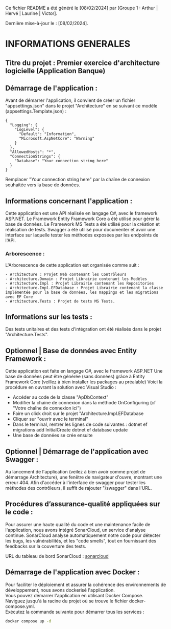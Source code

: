 Ce fichier README a été généré le [08/02/2024] par [Groupe 1 : Arthur | Hervé | Laurine | Victor].

Dernière mise-à-jour le : [08/02/2024].

# INFORMATIONS GENERALES

## Titre du projet : Premier exercice d'architecture logicielle (Application Banque)

## Démarrage de l'application : 

Avant de démarrer l'application, il convient de créer un fichier "appsettings.json" dans le projet "Architecture" en se suivant ce modèle (appsettings.Template.json) :

```
{
  "Logging": {
    "LogLevel": {
      "Default": "Information",
      "Microsoft.AspNetCore": "Warning"
    }
  },
  "AllowedHosts": "*",
  "ConnectionStrings": {
    "Database": "Your connection string here"
  }
}

```
Remplacer "Your connection string here" par la chaîne de connexion souhaitée vers la base de données. 


## Informations concernant l'application :

Cette application est une API réalisée en langage C#, avec le framework ASP.NET.
Le Framework Entity Framework Core a été utilisé pour gérer la base de données.
Le Framework MS Tests a été utilisé pour la création et réalisation de tests.
Swagger a été utilisé pour documenter et avoir une interface sur laquelle tester les méthodes exposées par les endpoints de l'API. 

### Arborescence : 

L'Arborescence de cette application est organisée comme suit : 

    - Architecture : Projet Web contenant les Contrôleurs
    - Architecture.Domain : Projet Librairie contenant les Modèles
    - Architecture.Impl : Projet Librairie contenant les Repositories
    - Architecture.Impl.EFDatabase : Projet Librairie contenant la classe implémentée pour la base de données, les mappings et les migrations avec EF Core
    - Architecture.Tests : Projet de tests MS Tests. 

## Informations sur les tests :

Des tests unitaires et des tests d'intégration ont été réalisés dans le projet "Architecture.Tests".

## Optionnel | Base de données avec Entity Framework :

Cette application est faite en langage C#, avec le framework ASP.NET
Une base de données peut être générée (sans données) grâce à Entity Framework Core (veillez à bien installer les packages au préalable)
Voici la procédure en ouvrant la solution avec Visual Studio : 
- Accéder au code de la classe "ApDbContext"
- Modifier la chaine de connexion dans la méthode OnConfiguring (cf "Votre chaîne de connexion ici")
- Faire un click droit sur le projet "Architecture.Impl.EFDatabase
- Cliquer sur "ouvrir avec le terminal"
- Dans le terminal, rentrer les lignes de code suivantes : 
    dotnet ef migrations add InitialCreate
    dotnet ef database update
- Une base de données se crée ensuite

## Optionnel | Démarrage de l'application avec Swagger :

Au lancement de l'application (veilez à bien avoir comme projet de démarrage Architecture), une fenêtre de navigateur d'ouvre, montrant une erreur 404. 
Afin d'accéder à l'interface de swagger pour tester les méthodes des contrôleurs, il suffit de rajouter "/swagger" dans l'URL. 


## Procédures d’assurance-qualité appliquées sur le code :
Pour assurer une haute qualité du code et une maintenance facile de l'application, nous avons intégré SonarCloud, un service d'analyse continue. SonarCloud analyse automatiquement notre code pour détecter les bugs, les vulnérabilités, et les "code smells", tout en fournissant des feedbacks sur la couverture des tests.

URL du tableau de bord SonarCloud : [sonarcloud](https://sonarcloud.io/summary/overall?id=vkrpk_Architecture-Logicielle-Exercice)

## Démarrage de l'application avec Docker :
Pour faciliter le déploiement et assurer la cohérence des environnements de développement, nous avons dockerisé l'application.   
Vous pouvez démarrer l'application en utilisant Docker Compose.  
Naviguez jusqu'à la racine du projet où se trouve le fichier docker-compose.yml.  
Exécutez la commande suivante pour démarrer tous les services :  
```bash
docker compose up -d
```

